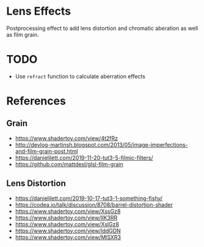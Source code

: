 # Lens Effects

Postprocessing effect to add lens distortion and chromatic aberation as well as film grain.

# TODO

- Use `refract` function to calculate aberration effects

# References

## Grain

- https://www.shadertoy.com/view/4t2fRz
- http://devlog-martinsh.blogspot.com/2013/05/image-imperfections-and-film-grain-post.html
- https://danielilett.com/2019-11-20-tut3-5-filmic-filters/
- https://github.com/mattdesl/glsl-film-grain

## Lens Distortion

- https://danielilett.com/2019-10-17-tut3-1-something-fishy/
- https://codea.io/talk/discussion/8708/barrel-distortion-shader
- https://www.shadertoy.com/view/XssGz8
- https://www.shadertoy.com/view/llK3RR
- https://www.shadertoy.com/view/XslGz8
- https://www.shadertoy.com/view/lddGDN
- https://www.shadertoy.com/view/MlSXR3
